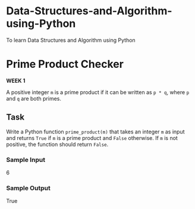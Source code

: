 # Data-Structures-and-Algorithm-using-Python
To learn Data Structures and Algorithm using Python


# Prime Product Checker
**WEEK 1**

A positive integer `m` is a prime product if it can be written as `p * q`, where `p` and `q` are both primes.

## Task

Write a Python function `prime_product(m)` that takes an integer `m` as input and returns `True` if `m` is a prime product and `False` otherwise. If `m` is not positive, the function should return `False`.

### Sample Input

6


### Sample Output

True


